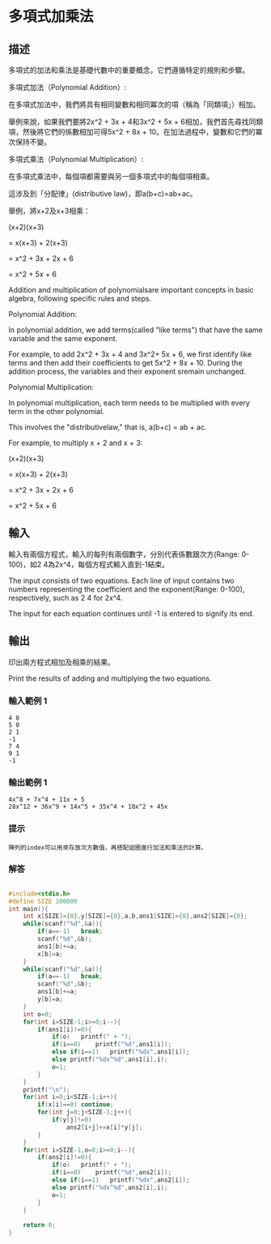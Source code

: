 # 多項式加乘法
## 描述

多項式的加法和乘法是基礎代數中的重要概念，它們遵循特定的規則和步驟。

多項式加法（Polynomial Addition）:

在多項式加法中，我們將具有相同變數和相同冪次的項（稱為「同類項」）相加。

舉例來說，如果我們要將2x^2 + 3x + 4和3x^2 + 5x + 6相加，我們首先尋找同類項，然後將它們的係數相加可得5x^2 + 8x + 10。在加法過程中，變數和它們的冪次保持不變。

多項式乘法（Polynomial Multiplication）:

在多項式乘法中，每個項都需要與另一個多項式中的每個項相乘。

這涉及到「分配律」(distributive law)，即a(b+c)=ab+ac。

舉例，將x+2及x+3相乘：

(x+2)(x+3)

= x(x+3) + 2(x+3)

= x^2 + 3x + 2x + 6

= x^2 + 5x + 6


Addition and multiplication of polynomialsare important concepts in basic algebra, following specific rules and steps.

Polynomial Addition:

In polynomial addition, we add terms(called "like terms") that have the same variable and the same exponent.

For example, to add 2x^2 + 3x + 4 and 3x^2+ 5x + 6, we first identify like terms and then add their coefficients to get 5x^2 + 8x + 10. During the addition process, the variables and their exponent sremain unchanged.

Polynomial Multiplication:

In polynomial multiplication, each term needs to be multiplied with every term in the other polynomial.

This involves the "distributivelaw," that is, a(b+c) = ab + ac.

For example, to multiply x + 2 and x + 3:

(x+2)(x+3)

= x(x+3) + 2(x+3)

= x^2 + 3x + 2x + 6

= x^2 + 5x + 6


## 輸入
輸入有兩個方程式，輸入的每列有兩個數字，分別代表係數跟次方(Range: 0-100)，如2 4為2x^4，每個方程式輸入直到-1結束。

The input consists of two equations. Each line of input contains two numbers representing the coefficient and the exponent(Range: 0-100), respectively, such as 2 4 for 2x^4.

The input for each equation continues until -1 is entered to signify its end.


## 輸出
印出兩方程式相加及相乘的結果。

Print the results of adding and multiplying the two equations.

### 輸入範例 1 

```
4 8
5 0
2 1
-1
7 4
9 1
-1
```
### 輸出範例 1
```
4x^8 + 7x^4 + 11x + 5
28x^12 + 36x^9 + 14x^5 + 35x^4 + 18x^2 + 45x
```
### 提示

	陣列的index可以用來存放次方數值，再搭配迴圈進行加法和乘法的計算。

### 解答
```c

#include<stdio.h>
#define SIZE 100000
int main(){
	int x[SIZE]={0},y[SIZE]={0},a,b,ans1[SIZE]={0},ans2[SIZE]={0};
	while(scanf("%d",&a)){
		if(a==-1)	break;
		scanf("%d",&b);
		ans1[b]+=a;
		x[b]=a;
	}
	while(scanf("%d",&a)){
		if(a==-1)	break;
		scanf("%d",&b);
		ans1[b]+=a;
		y[b]=a;
	}
	int o=0;
	for(int i=SIZE-1;i>=0;i--){
		if(ans1[i]!=0){
			if(o)	printf(" + ");
			if(i==0)	printf("%d",ans1[i]);
			else if(i==1)	printf("%dx",ans1[i]);
			else printf("%dx^%d",ans1[i],i);
			o=1;
		}	
	}
	printf("\n");
	for(int i=0;i<SIZE-1;i++){
		if(x[i]==0) continue;
		for(int j=0;j<SIZE-1;j++){
			if(y[j]!=0)
				ans2[i+j]+=x[i]*y[j];
		}
	}
	for(int i=SIZE-1,o=0;i>=0;i--){
		if(ans2[i]!=0){
			if(o)	printf(" + ");
			if(i==0)	printf("%d",ans2[i]);
			else if(i==1)	printf("%dx",ans2[i]);
			else printf("%dx^%d",ans2[i],i);
			o=1;
		}	
	}
	
	return 0;
}

```
